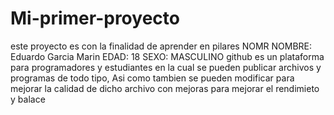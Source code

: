 # Mi-primer-proyecto
este proyecto es con la finalidad de aprender en pilares NOMR
NOMBRE: Eduardo Garcia Marin
EDAD: 18
SEXO: MASCULINO
github es un plataforma para programadores y estudiantes en la cual se pueden publicar archivos y programas de todo tipo, Asi como tambien se pueden modificar para mejorar la calidad de dicho archivo con mejoras para mejorar el rendimieto y balace
